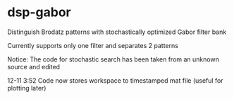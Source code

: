 # dsp-gabor
Distinguish Brodatz patterns with stochastically optimized Gabor filter bank

Currently supports only one filter and separates 2 patterns

Notice: The code for stochastic search has been taken from an unknown source and edited

12-11 3:52 Code now stores workspace to timestamped mat file (useful for plotting later)
